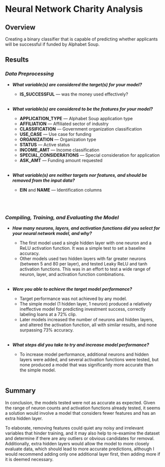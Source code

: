 # Neural Network Charity Analysis
## Overview
Creating a binary classifier that is capable of predicting whether 
applicants will be successful if funded by Alphabet Soup.
<br>

## Results
### _Data Preprocessing_
* _**What variable(s) are considered the target(s) for your model?**_
  * **IS_SUCCESSFUL** — was the money used effectively?
<br></br>

* _**What variable(s) are considered to be the features for your model?**_
  * **APPLICATION_TYPE** — Alphabet Soup application type
  * **AFFILIATION** — Affiliated sector of industry
  * **CLASSIFICATION** — Government organization classification
  * **USE_CASE** — Use case for funding
  * **ORGANIZATION** — Organization type
  * **STATUS** — Active status
  * **INCOME_AMT** — Income classification
  * **SPECIAL_CONSIDERATIONS** — Special consideration for application
  * **ASK_AMT** — Funding amount requested
<br></br>

* _**What variable(s) are neither targets nor features, and should be removed from the input data?**_
  * **EIN** and **NAME** — Identification columns

<br></br>

### _Compiling, Training, and Evaluating the Model_
* _**How many neurons, layers, and activation functions did you select for your neural network model, and why?**_
  * The first model used a single hidden layer with one neuron and a ReLU activation function. 
    It was a simple test to set a baseline accuracy.
  * Other models used two hidden layers with far greater neurons
    (between 5 and 80 per layer), and tested Leaky ReLU and tanh activation functions.
    This was in an effort to test a wide range of neuron, layer, and activation
    function combinations.
<br></br>

* _**Were you able to achieve the target model performance?**_
  * Target performance was not achieved by any model.
  * The simple model (1 hidden layer, 1 neuron) produced a relatively ineffective model for predicting investment success,
    correctly labeling loans at a 72% clip.
  * Later models increased the number of neurons and hidden layers, and altered the
    activation function, all with similar results, and none surpassing 73% accuracy.
<br></br>

* _**What steps did you take to try and increase model performance?**_
  * To increase model performance, additional neurons and hidden layers were added, and several
    activation functions were tested, but none produced a model that was significantly more
    accurate than the simple model.
<br></br>

## Summary
In conclusion, the models tested were not as accurate as expected. Given the range of 
neuron counts and activation functions already tested, it seems a solution would involve
a model that considers fewer features and has an extra hidden layer.<br>

To elaborate, removing features could quiet any noisy and irrelevant variables that hinder training, and it
may also help to re-examine the dataset and determine if there are any outliers or obvious
candidates for removal. Additionally, extra hidden layers would allow the model to more closely evaluate
data, which should lead to more accurate predictions, although I would recommend adding only one additional
layer first, then adding more if it is deemed necessary.
<br></br>